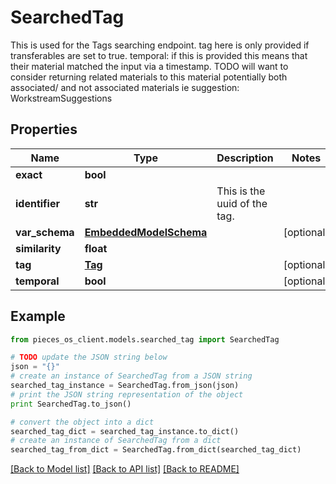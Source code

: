 # SearchedTag

This is used for the Tags searching endpoint.  tag here is only provided if transferables are set to true.  temporal: if this is provided this means that their material matched the input via a timestamp.  TODO will want to consider returning related materials to this material potentially both associated/ and not associated materials ie suggestion: WorkstreamSuggestions

## Properties
Name | Type | Description | Notes
------------ | ------------- | ------------- | -------------
**exact** | **bool** |  | 
**identifier** | **str** | This is the uuid of the tag. | 
**var_schema** | [**EmbeddedModelSchema**](EmbeddedModelSchema.md) |  | [optional] 
**similarity** | **float** |  | 
**tag** | [**Tag**](Tag.md) |  | [optional] 
**temporal** | **bool** |  | [optional] 

## Example

```python
from pieces_os_client.models.searched_tag import SearchedTag

# TODO update the JSON string below
json = "{}"
# create an instance of SearchedTag from a JSON string
searched_tag_instance = SearchedTag.from_json(json)
# print the JSON string representation of the object
print SearchedTag.to_json()

# convert the object into a dict
searched_tag_dict = searched_tag_instance.to_dict()
# create an instance of SearchedTag from a dict
searched_tag_from_dict = SearchedTag.from_dict(searched_tag_dict)
```
[[Back to Model list]](../README.md#documentation-for-models) [[Back to API list]](../README.md#documentation-for-api-endpoints) [[Back to README]](../README.md)


